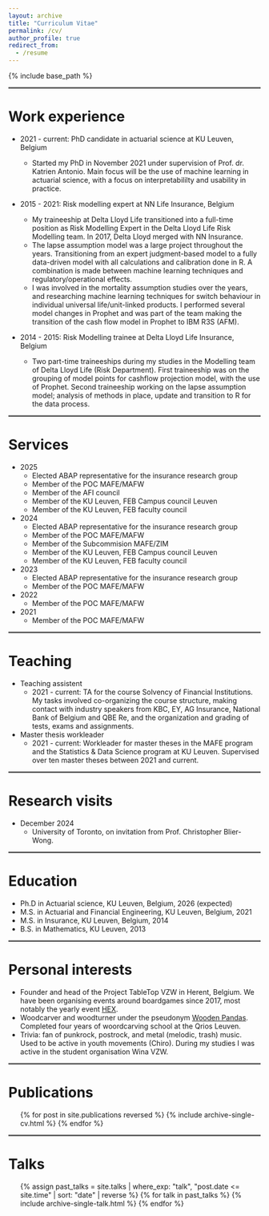 ```yaml
---
layout: archive
title: "Curriculum Vitae"
permalink: /cv/
author_profile: true
redirect_from:
  - /resume
---
```


{% include base_path %}

<hr style="border: none; border-top: 2px solid gray;" />

Work experience
======

* 2021 - current: PhD candidate in actuarial science at KU Leuven, Belgium
  * Started my PhD in November 2021 under supervision of Prof. dr. Katrien Antonio. Main focus will be the use of machine learning in actuarial science, with a focus on interpretabililty and usability in practice.

* 2015 - 2021: Risk modelling expert at NN Life Insurance, Belgium
  * My traineeship at Delta Lloyd Life transitioned into a full-time position as Risk Modelling Expert in the Delta Lloyd Life Risk Modelling team. In 2017, Delta Lloyd merged with NN Insurance.
  * The lapse assumption model was a large project throughout the years. Transitioning from an expert judgment-based model to a fully data-driven model with all calculations and calibration done in R. A combination is made between machine learning techniques and regulatory/operational effects.
  * I was involved in the mortality assumption studies over the years, and researching machine learning techniques for switch behaviour in individual universal life/unit-linked products. I performed several model changes in Prophet and was part of the team making the transition of the cash flow model in Prophet to IBM R3S (AFM).

* 2014 - 2015: Risk Modelling trainee at Delta Lloyd Life Insurance, Belgium
  * Two part-time traineeships during my studies in the Modelling team of Delta Lloyd Life (Risk Department). First traineeship was on the grouping of model points for cashflow projection model, with the use of Prophet. Second traineeship working on the lapse assumption model; analysis of methods in place, update and transition to R for the data process.

<hr style="border: none; border-top: 2px solid gray;" />

Services
======

* 2025
  * Elected ABAP representative for the insurance research group
  * Member of the POC MAFE/MAFW
  * Member of the AFI council
  * Member of the KU Leuven, FEB Campus council Leuven
  * Member of the KU Leuven, FEB faculty council
* 2024
  * Elected ABAP representative for the insurance research group
  * Member of the POC MAFE/MAFW
  * Member of the Subcommision MAFE/ZIM
  * Member of the KU Leuven, FEB Campus council Leuven
  * Member of the KU Leuven, FEB faculty council
* 2023
  * Elected ABAP representative for the insurance research group
  * Member of the POC MAFE/MAFW
* 2022
  * Member of the POC MAFE/MAFW
* 2021
  * Member of the POC MAFE/MAFW

<hr style="border: none; border-top: 2px solid gray;" />

Teaching
======

* Teaching assistent
  * 2021 - current: TA for the course Solvency of Financial Institutions. My tasks involved co-organizing the course structure, making contact with industry speakers from KBC, EY, AG Insurance, National Bank of Belgium and QBE Re, and the organization and grading of tests, exams and assignments.
* Master thesis workleader
  * 2021 - current: Workleader for master theses in the MAFE program and the Statistics & Data Science program at KU Leuven. Supervised over ten master theses between 2021 and current.

<hr style="border: none; border-top: 2px solid gray;" />

Research visits
======

* December 2024
  * University of Toronto, on invitation from Prof. Christopher Blier-Wong.

<hr style="border: none; border-top: 2px solid gray;" />

Education
======

* Ph.D in Actuarial science, KU Leuven, Belgium, 2026 (expected)
* M.S. in Actuarial and Financial Engineering, KU Leuven, Belgium, 2021
* M.S. in Insurance, KU Leuven, Belgium, 2014
* B.S. in Mathematics, KU Leuven, 2013

<hr style="border: none; border-top: 2px solid gray;" />

Personal interests
======

* Founder and head of the Project TableTop VZW in Herent, Belgium. We have been organising events around boardgames since 2017, most notably the yearly event <a href="https://www.hexgames.be/" target="_blank">HEX</a>.
* Woodcarver and woodturner under the pseudonym <a href="https://www.instagram.com/woodenpandas/" target="_blank">Wooden Pandas</a>. Completed four years of woordcarving school at the Qrios Leuven.
* Trivia: fan of punkrock, postrock, and metal (melodic, trash) music. Used to be active in youth movements (Chiro). During my studies I was active in the student organisation Wina VZW.

<hr style="border: none; border-top: 2px solid gray;" />

Publications
======

  <ul>{% for post in site.publications reversed %}
    {% include archive-single-cv.html %}
  {% endfor %}</ul>

<hr style="border: none; border-top: 2px solid gray;" />

Talks
======

  <ul>{% assign past_talks = site.talks | where_exp: "talk", "post.date <= site.time" | sort: "date" | reverse %}
    {% for talk in past_talks %}
    {% include archive-single-talk.html %}
    {% endfor %}</ul>
